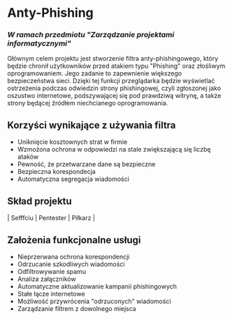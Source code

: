 # Anty-Phishing
### *W ramach przedmiotu "Zarządzanie projektami informatycznymi"*

Głównym celem projektu jest stworzenie filtra anty-phishingowego, który będzie chronił użytkowników przed atakiem typu  "Phishing" oraz złośliwym oprogramowaniem. Jego zadanie to zapewnienie większego bezpieczeństwa sieci. Dzięki tej funkcji przeglądarka będzie wyświetlać ostrzeżenia podczas odwiedzin strony phishingowej, czyli zgłoszonej jako oszustwo internetowe, podszywającej się pod prawdziwą witrynę, a także strony będącej źródłem niechcianego oprogramowania.

## Korzyści wynikające z używania filtra
- Uniknięcie kosztownych strat w firmie
- Wzmożona ochrona w odpowiedzi na stale zwiększającą się liczbę ataków
- Pewność, że przetwarzane dane są bezpieczne
- Bezpieczna korespondecja 
- Automatyczna segregacja wiadomości

## Skład projektu

| Sefffciu | Pentester | Piłkarz |

## Założenia funkcjonalne usługi
- Nieprzerwana ochrona korespondencji
- Odrzucanie szkodliwych wiadomości
- Odfiltrowywanie spamu
- Analiza załączników 
- Automatyczne aktualizowanie kampanii phishingowych
- Stałe łącze internetowe
- Możliwość przywrócenia "odrzuconych" wiadomości
- Zarządzanie filtrem z dowolnego miejsca


